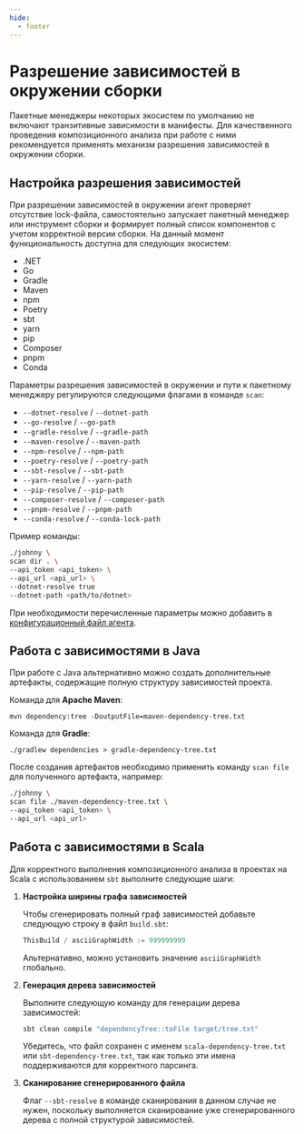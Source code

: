 ```yaml
---
hide:
  - footer
---
```


# Разрешение зависимостей в окружении сборки

Пакетные менеджеры некоторых экосистем по умолчанию не включают транзитивные зависимости в манифесты. Для качественного проведения композиционного анализа при работе с ними рекомендуется применять механизм разрешения зависимостей в окружении сборки.

## Настройка разрешения зависимостей

При разрешении зависимостей в окружении агент проверяет отсутствие lock-файла, самостоятельно запускает пакетный менеджер или инструмент сборки и формирует полный список компонентов с учетом корректной версии сборки. На данный момент функциональность доступна для следующих экосистем:

- .NET
- Go
- Gradle
- Maven
- npm
- Poetry
- sbt
- yarn
- pip
- Composer
- pnpm
- Conda

Параметры разрешения зависимостей в окружении и пути к пакетному менеджеру регулируются следующими флагами в команде `scan`:

- `--dotnet-resolve` / `--dotnet-path`
- `--go-resolve` / `--go-path`
- `--gradle-resolve` / `--gradle-path`
- `--maven-resolve` / `--maven-path`
- `--npm-resolve` / `--npm-path`
- `--poetry-resolve` / `--poetry-path`
- `--sbt-resolve` / `--sbt-path`
- `--yarn-resolve` / `--yarn-path`
- `--pip-resolve` / `--pip-path`
- `--composer-resolve` / `--composer-path`
- `--pnpm-resolve` / `--pnpm-path`
- `--conda-resolve` / `--conda-lock-path`

Пример команды:

``` bash
./johnny \
scan dir . \
--api_token <api_token> \
--api_url <api_url> \
--dotnet-resolve true
--dotnet-path <path/to/dotnet>
```

При необходимости перечисленные параметры можно добавить в [конфигурационный файл агента](/agent/config).

## Работа с зависимостями в Java

При работе с Java альтернативно можно создать дополнительные артефакты, содержащие полную структуру зависимостей проекта.

Команда для **Apache Maven**:

```
mvn dependency:tree -DoutputFile=maven-dependency-tree.txt
```

Команда для **Gradle**:

```
./gradlew dependencies > gradle-dependency-tree.txt
```

После создания артефактов необходимо применить команду `scan file` для полученного артефакта, например:

``` bash
./johnny \
scan file ./maven-dependency-tree.txt \
--api_token <api_token> \
--api_url <api_url>
```

## Работа с зависимостями в Scala

Для корректного выполнения композиционного анализа в проектах на Scala с использованием `sbt` выполните следующие шаги:

1. **Настройка ширины графа зависимостей**

    Чтобы сгенерировать полный граф зависимостей добавьте следующую строку в файл `build.sbt`:

    ```scala
    ThisBuild / asciiGraphWidth := 999999999
    ```

    Альтернативно, можно установить значение `asciiGraphWidth` глобально.

2. **Генерация дерева зависимостей**

    Выполните следующую команду для генерации дерева зависимостей:

    ```bash
    sbt clean compile "dependencyTree::toFile target/tree.txt"
    ```

    Убедитесь, что файл сохранен с именем `scala-dependency-tree.txt` или `sbt-dependency-tree.txt`, так как только эти имена поддерживаются для корректного парсинга.

3. **Сканирование сгенерированного файла**

    Флаг `--sbt-resolve` в команде сканирования в данном случае не нужен, поскольку выполняется сканирование уже сгенерированного дерева с полной структурой зависимостей.

